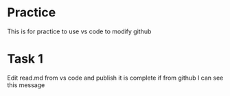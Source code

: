 # Practice

This is for practice to use vs code to modify github

# Task 1

Edit read.md from vs code and publish it is complete if from github I can see this message